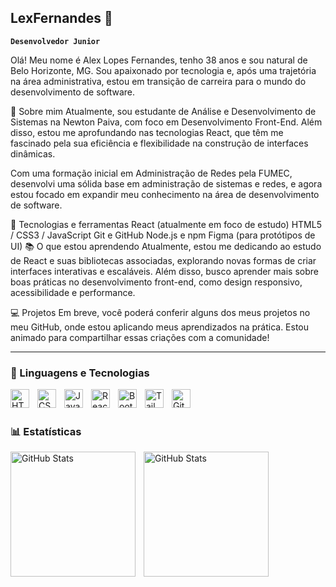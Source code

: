 ## LexFernandes 👋

**`Desenvolvedor Junior`**

Olá! Meu nome é Alex Lopes Fernandes, tenho 38 anos e sou natural de Belo Horizonte, MG. Sou apaixonado por tecnologia e, após uma trajetória na área administrativa, estou em transição de carreira para o mundo do desenvolvimento de software.

🚀 Sobre mim
Atualmente, sou estudante de Análise e Desenvolvimento de Sistemas na Newton Paiva, com foco em Desenvolvimento Front-End. Além disso, estou me aprofundando nas tecnologias React, que têm me fascinado pela sua eficiência e flexibilidade na construção de interfaces dinâmicas.

Com uma formação inicial em Administração de Redes pela FUMEC, desenvolvi uma sólida base em administração de sistemas e redes, e agora estou focado em expandir meu conhecimento na área de desenvolvimento de software.

🔧 Tecnologias e ferramentas
React (atualmente em foco de estudo)
HTML5 / CSS3 / JavaScript
Git e GitHub
Node.js e npm
Figma (para protótipos de UI)
📚 O que estou aprendendo
Atualmente, estou me dedicando ao estudo de React e suas bibliotecas associadas, explorando novas formas de criar interfaces interativas e escaláveis. Além disso, busco aprender mais sobre boas práticas no desenvolvimento front-end, como design responsivo, acessibilidade e performance.

💻 Projetos
Em breve, você poderá conferir alguns dos meus projetos no meu GitHub, onde estou aplicando meus aprendizados na prática. Estou animado para compartilhar essas criações com a comunidade!

---

### 🤖 Linguagens e Tecnologias

<img 
    align="left" 
    alt="HTML"
    title="HTML" 
    width="30px" 
    style="padding-right: 10px;" 
    src="https://cdn.jsdelivr.net/gh/devicons/devicon@latest/icons/html5/html5-original.svg" 
/>
<img 
    align="left" 
    alt="CSS" 
    title="CSS"
    width="30px" 
    style="padding-right: 10px;" 
    src="https://cdn.jsdelivr.net/gh/devicons/devicon@latest/icons/css3/css3-original.svg" 
/>
<img 
    align="left" 
    alt="JavaScript" 
    title="JavaScript"
    width="30px" 
    style="padding-right: 10px;" 
    src="https://cdn.jsdelivr.net/gh/devicons/devicon@latest/icons/javascript/javascript-original.svg" 
/>

<img 
    align="left" 
    alt="React"
    title="React" 
    width="30px" 
    style="padding-right: 10px;" 
    src="https://cdn.jsdelivr.net/gh/devicons/devicon@latest/icons/react/react-original.svg" 
/>

<img 
    align="left" 
    alt="Bootstrap"
    title="Bootstrap" 
    width="30px" 
    style="padding-right: 10px;" 
    src="https://cdn.jsdelivr.net/gh/devicons/devicon@latest/icons/bootstrap/bootstrap-original.svg" 
/>
<img 
    align="left" 
    alt="Tailwind" 
    title="Tailwind"
    width="30px" 
    style="padding-right: 10px;" 
    src="https://cdn.jsdelivr.net/gh/devicons/devicon@latest/icons/tailwindcss/tailwindcss-original.svg" 
/>
<img 
    align="left" 
    alt="Git" 
    title="Git"
    width="30px" 
    style="padding-right: 10px;" 
    src="https://cdn.jsdelivr.net/gh/devicons/devicon@latest/icons/git/git-original.svg" 
/>

<br/>
<br/>

### 📊 Estatísticas

<p>
  <img 
    align="left" 
    alt="GitHub Stats" 
    height="200" 
    style="padding-right: 10px;" 
    src="https://github-readme-stats.vercel.app/api?username=lexfernandes&show_icons=true&theme=tokyonight&include_all_commits=true&locale=pt-br" 
  />

<img 
      align="left" 
      alt="GitHub Stats" 
      height="200" 
      src="https://github-readme-stats.vercel.app/api/top-langs/?username=lexfernandes&theme=tokyonight&layout=compact&custom_title=Tecnologias&langs_count=9" 
  />

</p>
